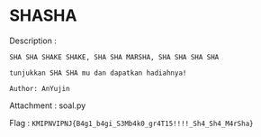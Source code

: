 # SHASHA

Description :
```
SHA SHA SHAKE SHAKE, SHA SHA MARSHA, SHA SHA SHA SHA

tunjukkan SHA SHA mu dan dapatkan hadiahnya!

Author: AnYujin
```

Attachment	: soal.py

Flag     	: `KMIPNVIPNJ{B4g1_b4gi_S3Mb4k0_gr4T15!!!!_Sh4_Sh4_M4rSha}`

